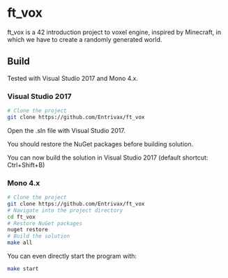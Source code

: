 # ft_vox

ft_vox is a 42 introduction project to voxel engine, inspired by Minecraft, in which we have to create a randomly generated world.

## Build

Tested with Visual Studio 2017 and Mono 4.x.

### Visual Studio 2017

```bash
# Clone the project
git clone https://github.com/Entrivax/ft_vox
```
Open the .sln file with Visual Studio 2017.

You should restore the NuGet packages before building solution.

You can now build the solution in Visual Studio 2017 (default shortcut: Ctrl+Shift+B)

### Mono 4.x

```bash
# Clone the project
git clone https://github.com/Entrivax/ft_vox
# Navigate into the project directory
cd ft_vox
# Restore NuGet packages
nuget restore
# Build the solution
make all
```

You can even directly start the program with:
```bash
make start
```
